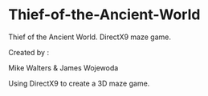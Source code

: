 Thief-of-the-Ancient-World
==========================

Thief of the Ancient World. DirectX9 maze game.

Created by :
 
Mike Walters
&
James Wojewoda

Using DirectX9 to create a 3D maze game.
